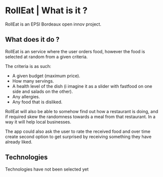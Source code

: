 # RollEat | What is it ?
RollEat is an EPSI Bordeaux open innov project.

## What does it do ?
RollEat is an service where the user orders food, however the food is selected at random from a given criteria.

The criteria is as such:
 - A given budget (maximum price).
 - How many servings.
 - A health level of the dish (i imagine it as a slider with fastfood on one side and salads on the other).
 - Any allergies.
 - Any food that is disliked.


RollEat will also be able to somehow find out how a restaurant is doing, and if required skew the randomness towards a meal from that restaurant. In a way it will help local businesses.

The app could also ask the user to rate the received food and over time create second option to get surprised by receiving something they have already liked.

## Technologies
Technologies have not been selected yet